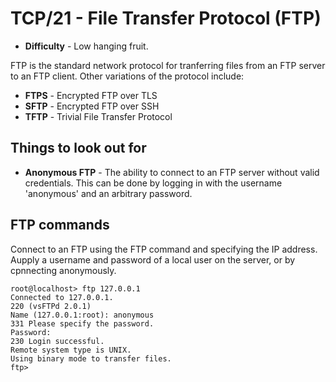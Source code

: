 # TCP/21 - File Transfer Protocol (FTP)

 * **Difficulty** - Low hanging fruit.

FTP is the standard network protocol for tranferring files from an FTP server to an FTP client. Other variations of the protocol include:

 * **FTPS** - Encrypted FTP over TLS
 * **SFTP** - Encrypted FTP over SSH
 * **TFTP** - Trivial File Transfer Protocol

## Things to look out for

 * **Anonymous FTP** - The ability to connect to an FTP server without valid credentials. This can be done by logging in with the username 'anonymous' and an arbitrary password.


## FTP commands

Connect to an FTP using the FTP command and specifying the IP address. Aupply a username and password of a local user on the server, or by cpnnecting anonymously.

```
root@localhost> ftp 127.0.0.1
Connected to 127.0.0.1.
220 (vsFTPd 2.0.1)
Name (127.0.0.1:root): anonymous
331 Please specify the password.
Password:
230 Login successful.
Remote system type is UNIX.
Using binary mode to transfer files.
ftp>
```